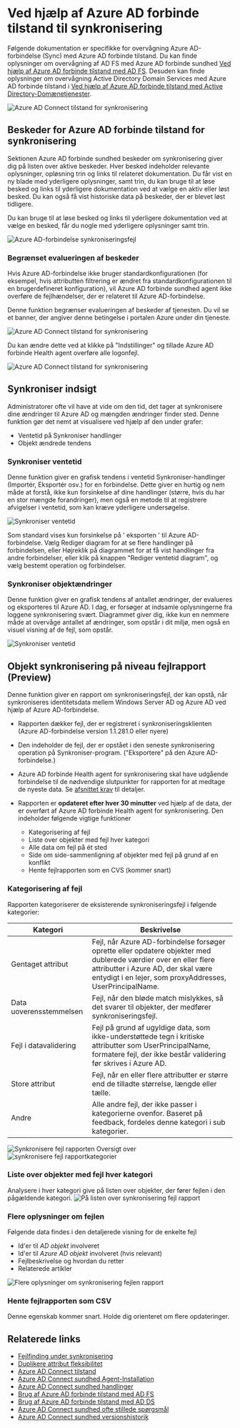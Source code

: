 
<properties
    pageTitle="Brug af Azure AD forbinde tilstand med synkronisering | Microsoft Azure"
    description="Dette er siden Azure AD forbinde tilstand, der beskriver, hvordan til at overvåge Azure AD-forbindelse synkronisering."
    services="active-directory"
    documentationCenter=""
    authors="karavar"
    manager="samueld"
    editor="curtand"/>

<tags
    ms.service="active-directory"
    ms.workload="identity"
    ms.tgt_pltfrm="na"
    ms.devlang="na"
    ms.topic="get-started-article"
    ms.date="10/18/2016"
    ms.author="vakarand"/>

# <a name="using-azure-ad-connect-health-for-sync"></a>Ved hjælp af Azure AD forbinde tilstand til synkronisering
Følgende dokumentation er specifikke for overvågning Azure AD-forbindelse (Sync) med Azure AD forbinde tilstand.  Du kan finde oplysninger om overvågning af AD FS med Azure AD forbinde sundhed [Ved hjælp af Azure AD forbinde tilstand med AD FS](active-directory-aadconnect-health-adfs.md). Desuden kan finde oplysninger om overvågning Active Directory Domain Services med Azure AD forbinde tilstand i [Ved hjælp af Azure AD forbinde tilstand med Active Directory-Domænetjenester](active-directory-aadconnect-health-adds.md).

![Azure AD Connect tilstand for synkronisering](./media/active-directory-aadconnect-health-sync/sync-blade.png)

## <a name="alerts-for-azure-ad-connect-health-for-sync"></a>Beskeder for Azure AD forbinde tilstand for synkronisering
Sektionen Azure AD forbinde sundhed beskeder om synkronisering giver dig på listen over aktive beskeder. Hver besked indeholder relevante oplysninger, opløsning trin og links til relateret dokumentation. Du får vist en ny blade med yderligere oplysninger, samt trin, du kan bruge til at løse besked og links til yderligere dokumentation ved at vælge en aktiv eller løst besked. Du kan også få vist historiske data på beskeder, der er blevet løst tidligere.

Du kan bruge til at løse besked og links til yderligere dokumentation ved at vælge en besked, får du nogle med yderligere oplysninger samt trin.

![Azure AD-forbindelse synkroniseringsfejl](./media/active-directory-aadconnect-health-sync/alert.png)

### <a name="limited-evaluation-of-alerts"></a>Begrænset evalueringen af beskeder
Hvis Azure AD-forbindelse ikke bruger standardkonfigurationen (for eksempel, hvis attributten filtrering er ændret fra standardkonfigurationen til en brugerdefineret konfiguration), vil Azure AD forbinde sundhed agent ikke overføre de fejlhændelser, der er relateret til Azure AD-forbindelse.

Denne funktion begrænser evalueringen af beskeder af tjenesten. Du vil se et banner, der angiver denne betingelse i portalen Azure under din tjeneste.

![Azure AD Connect tilstand for synkronisering](./media/active-directory-aadconnect-health-sync/banner.png)

Du kan ændre dette ved at klikke på "Indstillinger" og tillade Azure AD forbinde Health agent overføre alle logonfejl.

![Azure AD Connect tilstand for synkronisering](./media/active-directory-aadconnect-health-sync/banner2.png)

## <a name="sync-insight"></a>Synkroniser indsigt
Administratorer ofte vil have at vide om den tid, det tager at synkronisere dine ændringer til Azure AD og mængden ændringer finder sted. Denne funktion gør det nemt at visualisere ved hjælp af den under grafer:   

- Ventetid på Synkroniser handlinger
- Objekt ændrede tendens

### <a name="sync-latency"></a>Synkroniser ventetid
Denne funktion giver en grafisk tendens i ventetid Synkroniser-handlinger (Importér, Eksportér osv.) for en forbindelse.  Dette giver en hurtig og nem måde at forstå, ikke kun forsinkelse af dine handlinger (større, hvis du har en stor mængde forandringer), men også en metode til at registrere afvigelser i ventetid, som kan kræve yderligere undersøgelse.

![Synkroniser ventetid](./media/active-directory-aadconnect-health-sync/synclatency02.png)

Som standard vises kun forsinkelse på ' eksporten ' til Azure AD-forbindelse.  Vælg Rediger diagram for at se flere handlinger på forbindelsen, eller Højreklik på diagrammet for at få vist handlinger fra andre forbindelser, eller klik på knappen "Rediger ventetid diagram", og vælg bestemt operation og forbindelser.

### <a name="sync-object-changes"></a>Synkroniser objektændringer
Denne funktion giver en grafisk tendens af antallet ændringer, der evalueres og eksporteres til Azure AD.  I dag, er forsøger at indsamle oplysningerne fra loggene synkronisering svært.  Diagrammet giver dig, ikke kun en nemmere måde at overvåge antallet af ændringer, som opstår i dit miljø, men også en visuel visning af de fejl, som opstår.

![Synkroniser ventetid](./media/active-directory-aadconnect-health-sync/syncobjectchanges02.png)

## <a name="object-level-synchronization-error-report-preview"></a>Objekt synkronisering på niveau fejlrapport (Preview)
Denne funktion giver en rapport om synkroniseringsfejl, der kan opstå, når synkroniseres identitetsdata mellem Windows Server AD og Azure AD ved hjælp af Azure AD-forbindelse.

- Rapporten dækker fejl, der er registreret i synkroniseringsklienten (Azure AD-forbindelse version 1.1.281.0 eller nyere)
- Den indeholder de fejl, der er opstået i den seneste synkronisering operation på Synkroniser-program. ("Eksportere" på den Azure AD-forbindelse.)
- Azure AD forbinde Health agent for synkronisering skal have udgående forbindelse til de nødvendige slutpunkter for rapporten for at medtage de nyeste data. Se [afsnittet krav](active-directory-aadconnect-health-agent-install.md#Requirements) til detaljer.
- Rapporten er **opdateret efter hver 30 minutter** ved hjælp af de data, der er overført af Azure AD forbinde Health agent for synkronisering.
Den indeholder følgende vigtige funktioner

    - Kategorisering af fejl
    - Liste over objekter med fejl hver kategori
    - Alle data om fejl på ét sted
    - Side om side-sammenligning af objekter med fejl på grund af en konflikt
    - Hente fejlrapporten som en CVS (kommer snart)

### <a name="categorization-of-errors"></a>Kategorisering af fejl
Rapporten kategoriserer de eksisterende synkroniseringsfejl i følgende kategorier:

| Kategori | Beskrivelse |
| -------------- | ----------- |
| Gentaget attribut | Fejl, når Azure AD-forbindelse forsøger oprette eller opdatere objekter med dublerede værdier over en eller flere attributter i Azure AD, der skal være entydigt i en lejer, som proxyAddresses, UserPrincipalName. |
| Data uoverensstemmelsen | Fejl, når den bløde match mislykkes, så det svarer til objekter, der medfører synkroniseringsfejl. |
| Fejl i datavalidering | Fejl på grund af ugyldige data, som ikke-understøttede tegn i kritiske attributter som UserPrincipalName, formatere fejl, der ikke består validering før skrives i Azure AD.|
| Store attribut | Fejl, når en eller flere attributter er større end de tilladte størrelse, længde eller tælle.|
| Andre | Alle andre fejl, der ikke passer i kategorierne ovenfor. Baseret på feedback, fordeles denne kategori i sub kategorier.

![Synkronisere fejl rapporten Oversigt over](./media/active-directory-aadconnect-health-sync/errorreport01.png)
![synkronisere fejl rapportkategorier](./media/active-directory-aadconnect-health-sync/errorreport02.png)

### <a name="list-of-objects-with-error-per-category"></a>Liste over objekter med fejl hver kategori
Analysere i hver kategori give på listen over objekter, der fører fejlen i den pågældende kategori.
![På listen over synkronisering fejl rapport](./media/active-directory-aadconnect-health-sync/errorreport03.png)

### <a name="error-details"></a>Flere oplysninger om fejlen
Følgende data findes i den detaljerede visning for de enkelte fejl

- Id'er til *AD objekt* involveret
- Id'er til *Azure AD objekt* involveret (hvis relevant)
- Fejlbeskrivelse og hvordan du retter
- Relaterede artikler

![Flere oplysninger om synkronisering fejlen rapport](./media/active-directory-aadconnect-health-sync/errorreport04.png)

### <a name="download-the-error-report-as-csv"></a>Hente fejlrapporten som CSV
Denne egenskab kommer snart. Holde dig orienteret om flere opdateringer.



## <a name="related-links"></a>Relaterede links
* [Fejlfinding under synkronisering](active-directory-aadconnect-troubleshoot-sync-errors.md)
* [Duplikere attribut fleksibilitet](active-directory-aadconnectsyncservice-duplicate-attribute-resiliency.md)
* [Azure AD Connect tilstand](active-directory-aadconnect-health.md)
* [Azure AD Connect sundhed Agent-Installation](active-directory-aadconnect-health-agent-install.md)
* [Azure AD Connect sundhed handlinger](active-directory-aadconnect-health-operations.md)
* [Brug af Azure AD forbinde tilstand med AD FS](active-directory-aadconnect-health-adfs.md)
* [Brug af Azure AD forbinde tilstand med AD DS](active-directory-aadconnect-health-adds.md)
* [Azure AD Connect sundhed ofte stillede spørgsmål](active-directory-aadconnect-health-faq.md)
* [Azure AD Connect sundhed versionshistorik](active-directory-aadconnect-health-version-history.md)

